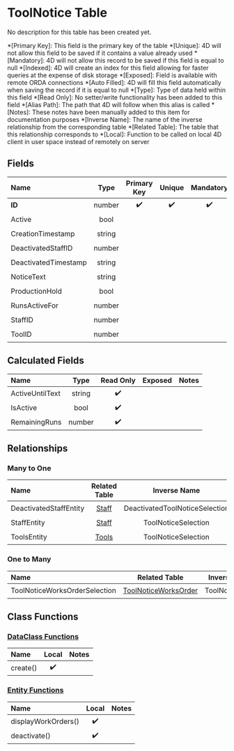 ﻿# ToolNotice Table
No description for this table has been created yet.

*[Primary Key]: This field is the primary key of the table
*[Unique]: 4D will not allow this field to be saved if it contains a value already used
*[Mandatory]: 4D will not allow this record to be saved if this field is equal to null
*[Indexed]: 4D will create an index for this field allowing for faster queries at the expense of disk storage
*[Exposed]: Field is available with remote ORDA connections
*[Auto Filled]: 4D will fill this field automatically when saving the record if it is equal to null
*[Type]: Type of data held within this field
*[Read Only]: No setter/write functionality has been added to this field
*[Alias Path]: The path that 4D will follow when this alias is called
*[Notes]: These notes have been manually added to this item for documentation purposes
*[Inverse Name]: The name of the inverse relationship from the corresponding table
*[Related Table]: The table that this relationship corresponds to
*[Local]: Function to be called on local 4D client in user space instead of remotely on server
## Fields

|Name|Type|Primary Key|Unique|Mandatory|Indexed|Exposed|Auto Filled|Notes|
|:---|:---:|:---:|:---:|:---:|:---:|:---:|:---:|:---:|
|**ID**|number|✔️|✔️|✔️|✔️|✔️|✔️||
|Active|bool|||||✔️|||
|CreationTimestamp|string|||||✔️|||
|DeactivatedStaffID|number|||||✔️|||
|DeactivatedTimestamp|string|||||✔️|||
|NoticeText|string|||||✔️|||
|ProductionHold|bool|||||✔️|||
|RunsActiveFor|number|||||✔️|||
|StaffID|number|||||✔️|||
|ToolID|number||||✔️|✔️|||

## Calculated Fields

|Name|Type|Read Only|Exposed|Notes|
|:---|:---:|:---:|:---:|:---:|
|ActiveUntilText|string|✔️|||
|IsActive|bool|✔️|||
|RemainingRuns|number|✔️|||

## Relationships
### Many to One

|Name|Related Table|Inverse Name|Exposed|Notes|
|:---|:---:|:---:|:---:|:---:|
|DeactivatedStaffEntity|[Staff](Staff.md)|DeactivatedToolNoticeSelection|✔️||
|StaffEntity|[Staff](Staff.md)|ToolNoticeSelection|✔️||
|ToolsEntity|[Tools](Tools.md)|ToolNoticeSelection|✔️||

### One to Many

|Name|Related Table|Inverse Name|Exposed|Notes|
|:---|:---:|:---:|:---:|:---:|
|ToolNoticeWorksOrderSelection|[ToolNoticeWorksOrder](ToolNoticeWorksOrder.md)|ToolNoticeEntity|✔️||

## Class Functions

### [DataClass Functions](https://github.com/synthotec/SynthoTec-4D/blob/main/Project/Sources/Classes/ToolNotice.4dm)

|Name|Local|Notes|
|:---|:---:|:---:|
|create()|✔️||

### [Entity Functions](https://github.com/synthotec/SynthoTec-4D/blob/main/Project/Sources/Classes/ToolNoticeEntity.4dm)

|Name|Local|Notes|
|:---|:---:|:---:|
|displayWorkOrders()|✔️||
|deactivate()|✔️||